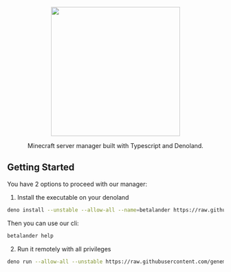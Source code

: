 <p align="center"><a href="https://github.com/genemators/betalander" target="_blank"><img src="https://github.com/genemators/betalander/raw/master/assets/repo/betacraft.png" width="300" height="300" /></a></p>

<p align="center">Minecraft server manager built with Typescript and Denoland.</p>

## Getting Started

You have 2 options to proceed with our manager:

1. Install the executable on your denoland

```bash
deno install --unstable --allow-all --name=betalander https://raw.githubusercontent.com/genemators/betalander/master/mod.ts
```

Then you can use our cli:
```bash
betalander help
```

2. Run it remotely with all privileges

```bash
deno run --allow-all --unstable https://raw.githubusercontent.com/genemators/betalander/master/mod.ts build
```
